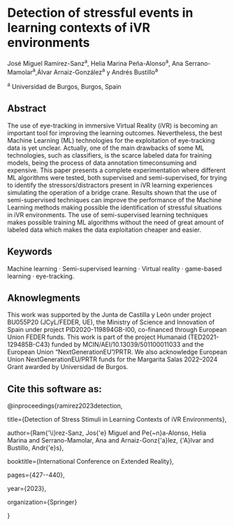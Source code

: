# Detection of stressful events in learning contexts of iVR environments

José Miguel Ramírez-Sanz<sup>a</sup>, Helia Marina Peña-Alonso<sup>a</sup>, Ana Serrano-Mamolar<sup>a</sup>,Álvar Arnaiz-González<sup>a</sup> y Andrés Bustillo<sup>a</sup>

<sup>a</sup> Universidad de Burgos, Burgos, Spain

## Abstract

The use of eye-tracking in immersive Virtual Reality (iVR) is becoming an important tool for improving the learning outcomes. Nevertheless, the best Machine Learning (ML) technologies for the exploitation of eye-tracking data is yet unclear. Actually, one of the main drawbacks of some ML technologies, such as classifiers, is the scarce labeled data for training models, being the process of data annotation timeconsuming and expensive. This paper presents a complete experimentation where different ML algorithms were tested, both supervised and semi-supervised, for trying to identify the stressors/distractors present in iVR learning experiences simulating the operation of a bridge crane. Results shown that the use of semi-supervised techniques can improve the performance of the Machine Learning methods making possible the identification of stressful situations in iVR environments. The use of semi-supervised learning techniques makes possible training ML algorithms without the need of great amount of labeled data which makes the data exploitation cheaper and easier.

## Keywords

Machine learning · Semi-supervised learning · Virtual reality · game-based learning · eye-tracking.

## Aknowlegments

This work was supported by the Junta de Castilla y León under project BU055P20 (JCyL/FEDER, UE), the Ministry of Science and Innovation of Spain under project PID2020-119894GB-I00, co-financed through European Union FEDER funds. This work is part of the project Humanaid (TED2021-129485B-C43) funded by MCIN/AEI/10.13039/501100011033 and the European Union “NextGenerationEU”/PRTR. We also acknowledge European Union NextGenerationEU/PRTR funds for the Margarita Salas 2022–2024 Grant awarded by Universidad de Burgos.

## Cite this software as:

@inproceedings{ramirez2023detection,

  title={Detection of Stress Stimuli in Learning Contexts of iVR Environments},
  
  author={Ram{\'\i}rez-Sanz, Jos{\'e} Miguel and Pe{\~n}a-Alonso, Helia Marina and Serrano-Mamolar, Ana and Arnaiz-Gonz{\'a}lez, {\'A}lvar and Bustillo, Andr{\'e}s},
  
  booktitle={International Conference on Extended Reality},
  
  pages={427--440},
  
  year={2023},
  
  organization={Springer}
  
}


